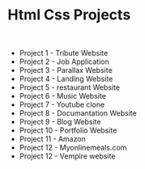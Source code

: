 <h1>Html Css Projects </h1>
<br>
<ul>
  <li>Project 1 - Tribute Website</li>
  <li>Project 2 - Job Application</li>
  <li>Project 3 - Parallax Website</li>
  <li>Project 4 - Landing Website</li>
  <li>Project 5 - restaurant Website</li>
  <li>Project 6 - Music Website</li>
  <li>Project 7 - Youtube clone</li>
  <li>Project 8 - Documantation Website</li>
  <li>Project 9 - Blog Website</li>
  <li>Project 10 - Portfolio Website</li>
  <li>Project 11 - Amazon</li>
  <li>Project 12 - Myonlinemeals.com</li>
  <li>Project 12 - Vempire website </li>
</ul>
